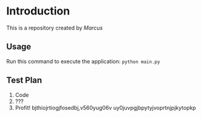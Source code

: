 # Introduction
This is a repository created by *Marcus*

## Usage
Run this command to execute the application:
`python main.py`

## Test Plan
1. Code
2. ???
3. Profit!
bjthiojrtiogjfosedbj,v560yug06v uy0juvpgjbpytyjvoprtnjpjkytopkp
